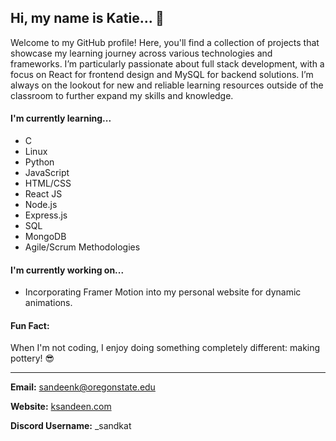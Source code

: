 ## Hi, my name is Katie... 👋

<!--
**SandKat214/SandKat214** is a ✨ _special_ ✨ repository because its `README.md` (this file) appears on your GitHub profile.

Here are some ideas to get you started:

- 🔭 I’m currently working on ...
- 🌱 I’m currently learning ...
- 👯 I’m looking to collaborate on ...
- 🤔 I’m looking for help with ...
- 💬 Ask me about ...
- 📫 How to reach me: ...
- 😄 Pronouns: ...
- ⚡ Fun fact: ...
-->

Welcome to my GitHub profile! Here, you'll find a collection of projects that showcase my learning journey across various technologies and frameworks. I’m particularly passionate about full stack development, with a focus on React for frontend design and MySQL for backend solutions. I’m always on the lookout for new and reliable learning resources outside of the classroom to further expand my skills and knowledge.

#### I'm currently learning...

* C
* Linux
* Python
* JavaScript
* HTML/CSS
* React JS
* Node.js
* Express.js
* SQL
* MongoDB
* Agile/Scrum Methodologies

#### I'm currently working on...

* Incorporating Framer Motion into my personal website for dynamic animations.

#### Fun Fact:

When I'm not coding, I enjoy doing something completely different: making pottery! 😎

---
**Email:** <sandeenk@oregonstate.edu>

**Website:** [ksandeen.com](https://www.ksandeen.com)

**Discord Username:** _sandkat
